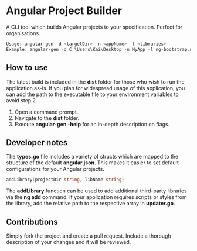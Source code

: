 # Angular Project Builder
A CLI tool which builds Angular projects to your specification. Perfect for organisations.
```powershell
Usage: angular-gen -d <targetDir> -n <appName> -l <libraries>
Example: angular-gen -d C:\Users\Kai\Desktop -n MyApp -l ng-bootstrap,ngx-charts
```
## How to use
The latest build is included in the **dist** folder for those who wish to run the application as-is.
If you plan for widespread usage of this application, you can add the path to the executable file to your environment variables to avoid step 2.
1. Open a command prompt.
2. Navigate to the **dist** folder.
3. Execute **angular-gen -help** for an in-depth description on flags.

## Developer notes
The **types.go** file includes a variety of structs which are mapped to the structure of the default **angular.json**.
This makes it easier to set default configurations for your Angular projects.

```go
addLibrary(projectDir string, libName string)
```
The **addLibrary** function can be used to add additional third-party libraries via the **ng add** command.
If your application requires scripts or styles from the library, add the relative path to the respective array in **updater.go**.

## Contributions
Simply fork the project and create a pull request. Include a thorough description of your changes and it will be reviewed.